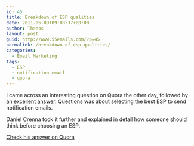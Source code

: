 ```yaml
---
id: 45
title: Breakdown of ESP qualities
date: 2011-06-09T09:08:37+00:00
author: Thanos
layout: post
guid: http://www.55emails.com/?p=45
permalink: /breakdown-of-esp-qualities/
categories:
  - Email Marketing
tags:
  - ESP
  - notification email
  - quora
---
```

I came across an interesting question on Quora the other day, followed by an [excellent answer.](http://www.quora.com/Whats-the-best-email-service-provider-for-sending-notification-emails-to-users-of-a-website "Quora") Questions was about selecting the best ESP to send notification emails.

Daniel Crenna took it further and explained in detail how someone should think before choosing an ESP.

<a title="Quora email marketing" href="http://www.quora.com/Whats-the-best-email-service-provider-for-sending-notification-emails-to-users-of-a-website" target="_blank">Check his answer on Quora</a>
